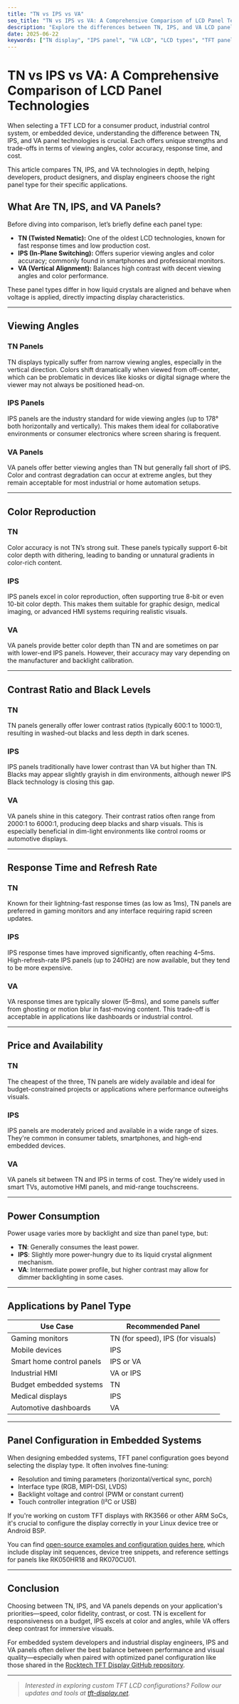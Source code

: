 ```yaml
---
title: "TN vs IPS vs VA"
seo_title: "TN vs IPS vs VA: A Comprehensive Comparison of LCD Panel Technologies"
description: "Explore the differences between TN, IPS, and VA LCD panels, including their strengths, weaknesses, and best use cases. Ideal for display engineers and embedded developers."
date: 2025-06-22
keywords: ["TN display", "IPS panel", "VA LCD", "LCD types", "TFT panel comparison", "embedded display", "industrial screen", "TFT configuration"]
---
```


# TN vs IPS vs VA: A Comprehensive Comparison of LCD Panel Technologies

When selecting a TFT LCD for a consumer product, industrial control system, or embedded device, understanding the difference between TN, IPS, and VA panel technologies is crucial. Each offers unique strengths and trade-offs in terms of viewing angles, color accuracy, response time, and cost.

This article compares TN, IPS, and VA technologies in depth, helping developers, product designers, and display engineers choose the right panel type for their specific applications.

## What Are TN, IPS, and VA Panels?

Before diving into comparison, let’s briefly define each panel type:

- **TN (Twisted Nematic):** One of the oldest LCD technologies, known for fast response times and low production cost.
- **IPS (In-Plane Switching):** Offers superior viewing angles and color accuracy; commonly found in smartphones and professional monitors.
- **VA (Vertical Alignment):** Balances high contrast with decent viewing angles and color performance.

These panel types differ in how liquid crystals are aligned and behave when voltage is applied, directly impacting display characteristics.

---

## Viewing Angles

### TN Panels

TN displays typically suffer from narrow viewing angles, especially in the vertical direction. Colors shift dramatically when viewed from off-center, which can be problematic in devices like kiosks or digital signage where the viewer may not always be positioned head-on.

### IPS Panels

IPS panels are the industry standard for wide viewing angles (up to 178° both horizontally and vertically). This makes them ideal for collaborative environments or consumer electronics where screen sharing is frequent.

### VA Panels

VA panels offer better viewing angles than TN but generally fall short of IPS. Color and contrast degradation can occur at extreme angles, but they remain acceptable for most industrial or home automation setups.

---

## Color Reproduction

### TN

Color accuracy is not TN’s strong suit. These panels typically support 6-bit color depth with dithering, leading to banding or unnatural gradients in color-rich content.

### IPS

IPS panels excel in color reproduction, often supporting true 8-bit or even 10-bit color depth. This makes them suitable for graphic design, medical imaging, or advanced HMI systems requiring realistic visuals.

### VA

VA panels provide better color depth than TN and are sometimes on par with lower-end IPS panels. However, their accuracy may vary depending on the manufacturer and backlight calibration.

---

## Contrast Ratio and Black Levels

### TN

TN panels generally offer lower contrast ratios (typically 600:1 to 1000:1), resulting in washed-out blacks and less depth in dark scenes.

### IPS

IPS panels traditionally have lower contrast than VA but higher than TN. Blacks may appear slightly grayish in dim environments, although newer IPS Black technology is closing this gap.

### VA

VA panels shine in this category. Their contrast ratios often range from 2000:1 to 6000:1, producing deep blacks and sharp visuals. This is especially beneficial in dim-light environments like control rooms or automotive displays.

---

## Response Time and Refresh Rate

### TN

Known for their lightning-fast response times (as low as 1ms), TN panels are preferred in gaming monitors and any interface requiring rapid screen updates.

### IPS

IPS response times have improved significantly, often reaching 4–5ms. High-refresh-rate IPS panels (up to 240Hz) are now available, but they tend to be more expensive.

### VA

VA response times are typically slower (5–8ms), and some panels suffer from ghosting or motion blur in fast-moving content. This trade-off is acceptable in applications like dashboards or industrial control.

---

## Price and Availability

### TN

The cheapest of the three, TN panels are widely available and ideal for budget-constrained projects or applications where performance outweighs visuals.

### IPS

IPS panels are moderately priced and available in a wide range of sizes. They're common in consumer tablets, smartphones, and high-end embedded devices.

### VA

VA panels sit between TN and IPS in terms of cost. They're widely used in smart TVs, automotive HMI panels, and mid-range touchscreens.

---

## Power Consumption

Power usage varies more by backlight and size than panel type, but:

- **TN**: Generally consumes the least power.
- **IPS**: Slightly more power-hungry due to its liquid crystal alignment mechanism.
- **VA**: Intermediate power profile, but higher contrast may allow for dimmer backlighting in some cases.

---

## Applications by Panel Type

| Use Case                    | Recommended Panel |
|----------------------------|--------------------|
| Gaming monitors            | TN (for speed), IPS (for visuals) |
| Mobile devices             | IPS                |
| Smart home control panels  | IPS or VA          |
| Industrial HMI             | VA or IPS          |
| Budget embedded systems    | TN                 |
| Medical displays           | IPS                |
| Automotive dashboards      | VA                 |

---

## Panel Configuration in Embedded Systems

When designing embedded systems, TFT panel configuration goes beyond selecting the display type. It often involves fine-tuning:

- Resolution and timing parameters (horizontal/vertical sync, porch)
- Interface type (RGB, MIPI-DSI, LVDS)
- Backlight voltage and control (PWM or constant current)
- Touch controller integration (I²C or USB)

If you're working on custom TFT displays with RK3566 or other ARM SoCs, it's crucial to configure the display correctly in your Linux device tree or Android BSP.

You can find [open-source examples and configuration guides here](https://github.com/Kevin109/rocktech-tft-display-configs), which include display init sequences, device tree snippets, and reference settings for panels like RK050HR18 and RK070CU01.

---

## Conclusion

Choosing between TN, IPS, and VA panels depends on your application's priorities—speed, color fidelity, contrast, or cost. TN is excellent for responsiveness on a budget, IPS excels at color and angles, while VA offers deep contrast for immersive visuals.

For embedded system developers and industrial display engineers, IPS and VA panels often deliver the best balance between performance and visual quality—especially when paired with optimized panel configuration like those shared in the [Rocktech TFT Display GitHub repository](https://github.com/Kevin109/rocktech-tft-display-configs).

---

> *Interested in exploring custom TFT LCD configurations? Follow our updates and tools at [tft-display.net](https://tft-display.net/).*
